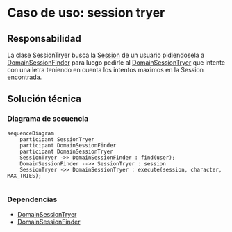 # Caso de uso: session tryer

## Responsabilidad
La clase SessionTryer busca la [Session]() de un usuario pidiendosela a [DomainSessionFinder]() para luego pedirle al [DomainSessionTryer]()
que intente con una letra teniendo en cuenta los intentos maximos en la Session encontrada.

## Solución técnica

### Diagrama de secuencia
````mermaid
sequenceDiagram
    participant SessionTryer
    participant DomainSessionFinder
    participant DomainSessionTryer
    SessionTryer ->> DomainSessionFinder : find(user);
    DomainSessionFinder -->> SessionTryer : session
    SessionTryer ->> DomainSessionTryer : execute(session, character, MAX_TRIES);
    
````

### Dependencias
- [DomainSessionTryer]()
- [DomainSessionFinder]()